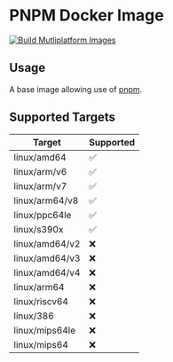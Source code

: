# PNPM Docker Image
[![Build Mutliplatform Images](https://github.com/mpash/pnpm-docker/actions/workflows/image.yml/badge.svg?branch=main)](https://github.com/mpash/pnpm-docker/actions/workflows/image.yml)

## Usage
A base image allowing use of [pnpm](https://pnpm.io/).

## Supported Targets
| Target | Supported |
| - | - |
| linux/amd64 | ✅ |
| linux/arm/v6 | ✅ |
| linux/arm/v7 | ✅ |
| linux/arm64/v8 | ✅ |
| linux/ppc64le | ✅ |
| linux/s390x | ✅ |
| linux/amd64/v2 | ❌ |
| linux/amd64/v3 | ❌ |
| linux/amd64/v4 | ❌ |
| linux/arm64 | ❌ |
| linux/riscv64 | ❌ |
| linux/386 | ❌ |
| linux/mips64le | ❌ |
| linux/mips64 | ❌ |
